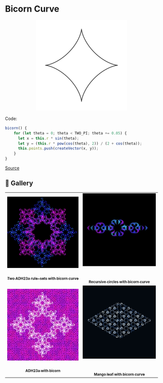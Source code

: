 # Bicorn Curve

<p align="center"><img src="../assets/shape_images/astroid.jpg" alt="bicorn" width="300px"></p>

Code:

```JavaScript
bicorn() {
    for (let theta = 0; theta < TWO_PI; theta += 0.05) {
      let x = this.r * sin(theta);
      let y = (this.r * pow(cos(theta), 2)) / (2 + cos(theta));
      this.points.push(createVector(x, y));
    }
}
```

[Source](https://mathcurve.com/courbes2d.gb/bicorne/bicorne.shtml)

## 🌄 Gallery

<!-- IMAGE-LIST:START - Do not remove or modify this section -->
<!-- prettier-ignore-start -->
<!-- markdownlint-disable -->
<table>
  <tbody>
   <tr>
     <td align="center"><a href=""> <img class="img" src="../assets/adh23a-bicornx2.jpg" alt="Two ADH23a rule-sets with bicorn curve" style="vertical-align:top;" width="500" /><br /><sub><b><br/>Two ADH23a rule-sets with bicorn curve</b></sub></a></td>
     <td align="center"><a href=""> <img class="img" src="../assets/recursive-circles-bicorn.jpg" alt="Recursive circles with bicorn curve" style=" display: block;
    margin-left: auto;
    margin-right: auto;" width="500" /><br /><sub><b><br/>Recursive circles with bicorn curve</b></sub></a></td>
    </tr>
    <tr>
     <td align="center"><a href=""> <img class="img" src="../assets/hillbert-ADH23a.jpg" alt="" style="vertical-align:top;" width="500" /><br /><sub><b><br/>ADH23a with bicorn</b></sub></a></td>
     <td align="center"><a href=""> <img class="img" src="../assets/mango-bicorn.jpg" alt="Mango leaf with bicorn curve" style=" display: block;
    margin-left: auto;
    margin-right: auto;" width="500" /><br /><sub><b><br/>Mango leaf with bicorn curve</b></sub></a></td>
    </tr>
    
  
    
 </tbody>
</table>

<!-- markdownlint-restore -->
<!-- prettier-ignore-end -->

<!-- IMAGE-LIST:END -->
